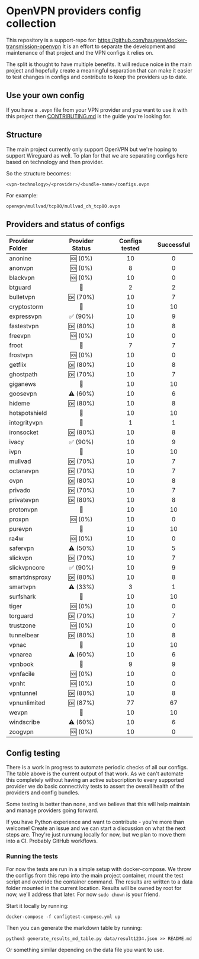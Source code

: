 # OpenVPN providers config collection

This repository is a support-repo for: https://github.com/haugene/docker-transmission-openvpn
It is an effort to separate the development and maintenance of that project and the
VPN configs it relies on.

The split is thought to have multiple benefits. It will reduce noice in the main project and
hopefully create a meaningful separation that can make it easier to test changes in configs and contribute to keep the providers up to date.

## Use your own config

If you have a `.ovpn` file from your VPN provider and you want to use it with this project
then [CONTRIBUTING.md](CONTRIBUTING.md) is the guide you're looking for.

## Structure

The main project currently only support OpenVPN but we're hoping to support Wireguard as well.
To plan for that we are separating configs here based on technology and then provider.

So the structure becomes:
```
<vpn-technology>/<provider>/<bundle-name>/configs.ovpn
```

For example:
```
openvpn/mullvad/tcp80/mullvad_ch_tcp80.ovpn
```

## Providers and status of configs

| Provider Folder | Provider Status | Configs tested | Successful |
| :-------------- | :-------------: | :------------: | :--------: |
| anonine | :sos: (0%) | 10 | 0 |
| anonvpn | :sos: (0%) | 8 | 0 |
| blackvpn | :sos: (0%) | 10 | 0 |
| btguard | :100: | 2 | 2 |
| bulletvpn | :ok: (70%) | 10 | 7 |
| cryptostorm | :100: | 10 | 10 |
| expressvpn | :white_check_mark: (90%) | 10 | 9 |
| fastestvpn | :ok: (80%) | 10 | 8 |
| freevpn | :sos: (0%) | 10 | 0 |
| froot | :100: | 7 | 7 |
| frostvpn | :sos: (0%) | 10 | 0 |
| getflix | :ok: (80%) | 10 | 8 |
| ghostpath | :ok: (70%) | 10 | 7 |
| giganews | :100: | 10 | 10 |
| goosevpn | :warning: (60%) | 10 | 6 |
| hideme | :ok: (80%) | 10 | 8 |
| hotspotshield | :100: | 10 | 10 |
| integrityvpn | :100: | 1 | 1 |
| ironsocket | :ok: (80%) | 10 | 8 |
| ivacy | :white_check_mark: (90%) | 10 | 9 |
| ivpn | :100: | 10 | 10 |
| mullvad | :ok: (70%) | 10 | 7 |
| octanevpn | :ok: (70%) | 10 | 7 |
| ovpn | :ok: (80%) | 10 | 8 |
| privado | :ok: (70%) | 10 | 7 |
| privatevpn | :ok: (80%) | 10 | 8 |
| protonvpn | :100: | 10 | 10 |
| proxpn | :sos: (0%) | 10 | 0 |
| purevpn | :100: | 10 | 10 |
| ra4w | :sos: (0%) | 10 | 0 |
| safervpn | :warning: (50%) | 10 | 5 |
| slickvpn | :ok: (70%) | 10 | 7 |
| slickvpncore | :white_check_mark: (90%) | 10 | 9 |
| smartdnsproxy | :ok: (80%) | 10 | 8 |
| smartvpn | :warning: (33%) | 3 | 1 |
| surfshark | :100: | 10 | 10 |
| tiger | :sos: (0%) | 10 | 0 |
| torguard | :ok: (70%) | 10 | 7 |
| trustzone | :sos: (0%) | 10 | 0 |
| tunnelbear | :ok: (80%) | 10 | 8 |
| vpnac | :100: | 10 | 10 |
| vpnarea | :warning: (60%) | 10 | 6 |
| vpnbook | :100: | 9 | 9 |
| vpnfacile | :sos: (0%) | 10 | 0 |
| vpnht | :sos: (0%) | 10 | 0 |
| vpntunnel | :ok: (80%) | 10 | 8 |
| vpnunlimited | :ok: (87%) | 77 | 67 |
| wevpn | :100: | 10 | 10 |
| windscribe | :warning: (60%) | 10 | 6 |
| zoogvpn | :sos: (0%) | 10 | 0 |


## Config testing

There is a work in progress to automate periodic checks of all our configs. The table above is the current
output of that work. As we can't automate this completely without having an active subscription to every supported
provider we do basic connectivity tests to assert the overall health of the providers and config bundles.

Some testing is better than none, and we believe that this will help maintain and manage providers going forward.

If you have Python experience and want to contribute - you're more than welcome! Create an issue and we can
start a discussion on what the next steps are. They're just runnung locally for now, but we plan
to move them into a CI. Probably GitHub workflows.

### Running the tests

For now the tests are run in a simple setup with docker-compose. We throw the configs from this repo into
the main project container, mount the test script and override the container command.
The results are written to a data folder mounted in the current location. Results will be owned by root for now,
we'll address that later. For now `sudo chown` is your friend.

Start it locally by running:
```
docker-compose -f configtest-compose.yml up
```
Then you can generate the markdown table by running:
```
python3 generate_results_md_table.py data/result1234.json >> README.md
```
Or something similar depending on the data file you want to use.